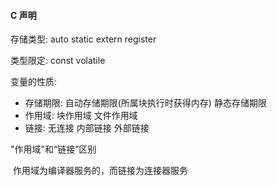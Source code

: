 #### C 声明

存储类型: auto static extern register

类型限定: const volatile 

变量的性质:

- 存储期限: 自动存储期限(所属块执行时获得内存)  静态存储期限
- 作用域: 块作用域 文件作用域
- 链接: 无连接 内部链接 外部链接

"作用域"和“链接”区别

​	作用域为编译器服务的，而链接为连接器服务